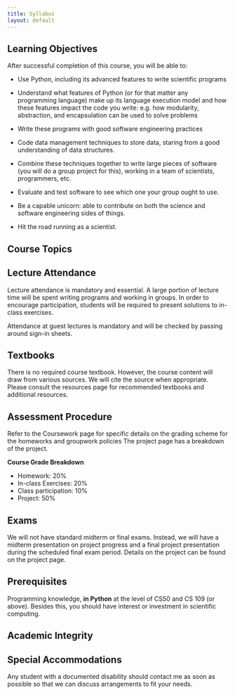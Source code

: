 ```yaml
---
title: Syllabus
layout: default
---
```


## Learning Objectives

After successful completion of this course, you will be able to:

* Use Python, including its advanced features to write scientific programs

* Understand what features of Python (or for that matter any programming language) make up its language 
  execution model and how these features impact the code you write: e.g. how modularity, abstraction, and 
  encapsulation can be used to solve problems

* Write these programs with good software engineering practices

* Code data management techniques to store data, staring from a good understanding of data structures.

* Combine these techniques together to write large pieces of software (you will do a group project for this), 
  working in a team of scientists, programmers, etc.

* Evaluate and test software to see which one your group ought to use. 

* Be a capable unicorn: able to contribute on both the science and software engineering sides of things.

* Hit the road running as a scientist. 

## Course Topics

## Lecture Attendance

Lecture attendance is mandatory and essential.  A large portion of lecture time will be spent writing programs and
working in groups.  In order to encourage participation, students will be required to present solutions to in-class 
exercises.

Attendance at guest lectures is mandatory and will be checked by passing around sign-in sheets.

## Textbooks

There is no required course textbook.  However, the course content will draw from various sources.  We will cite the 
source when appropriate.  Please consult the resources page for recommended textbooks and additional resources. 

## Assessment Procedure

Refer to the Coursework page for specific details on the grading scheme for the homeworks and groupwork policies The 
project page has a breakdown of the project.

**Course Grade Breakdown**
* Homework:  20%
* In-class Exercises:  20%
* Class participation:  10%
* Project: 50%

## Exams

We will not have standard midterm or final exams.  Instead, we will have a midterm presentation on project 
progress and a final project presentation during the scheduled final exam period.  Details on the project 
can be found on the project page.

## Prerequisites

Programming knowledge, **in Python** at the level of CS50 and CS 109 (or above). Besides this, you should 
have interest or investment in scientific computing.

## Academic Integrity

## Special Accommodations

Any student with a documented disability should contact me as soon as possible so that we can discuss arrangements 
to fit your needs.

